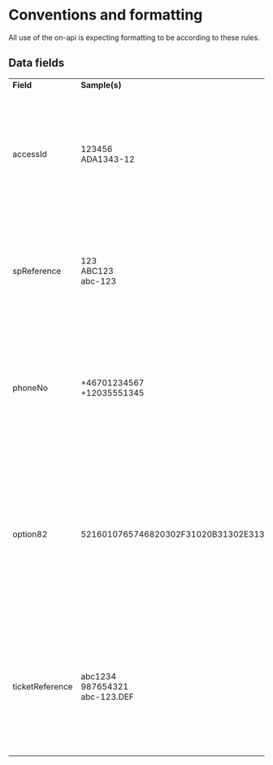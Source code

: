 # Conventions and formatting

All use of the on-api is expecting formatting to be according to these rules.

## Data fields
<table>
  <tbody>
  <tr>
    <td><strong>Field</stong></td>
    <td><strong>Sample(s)</stong></td>
    <td><strong>Explanation</stong></td>
  </tr>
  <tr>
    <td>accessId</td>
    <td>123456<br>ADA1343-12</td>
    <td>One, per communications operator, unique ID for an access.<br> May only concist of the a-z, A-Z , 0-9, '-' and '.'. [a-zA-Z0-9-.]+. Max length 32 characters</td>
  </tr>
  <tr>
    <td>spReference</td>
    <td>123<br>ABC123<br>abc-123</td>
    <td><p>`spReference` is set by the service provider and is used as a reference of the service</p>
        <p>Text, max 255 characters</p>
  </tr>

  <tr>
    <td>phoneNo</td>
    <td>+46701234567<br>+12035551345</td>
    <td>Phone numbers should always follow the E.164 convensions and consist of a +-sign followed by digits only. Incl country code such as 46 for Sweden and 1 for US/Canada.</td>
  </tr>
  <tr>
    <td>option82</td>
    <td>5216010765746820302F31020B31302E31302E31302E3130</td>
    <td>
    <p>DHCPv4 Option82 should be hex encoded.</p>
    <p>The complete option82 TLV (typ, length, value) should be encoded.</p> 
    <p>The data should allways start with 52 which is hex for 82</p>
    </td>
  </tr>
    <tr>
    <td>ticketReference</td>
    <td>abc1234<br>987654321<br>abc-123.DEF</td>
    <td>
    <p>Reference to a ticket in ticket system</p>
    <p>May only concist of the a-z, A-Z , 0-9, '-' and '.'. [a-zA-Z0-9-.]+. </p>
    <p>Max length 32 characters</p></td>
    </td>
  </tr>

  </tbody>
</table>
